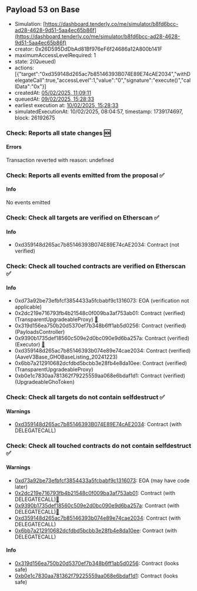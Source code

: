 ## Payload 53 on Base

- Simulation: [https://dashboard.tenderly.co/me/simulator/b8fd6bcc-ad28-4628-9d51-5aa4ec65b86f](https://dashboard.tenderly.co/me/simulator/b8fd6bcc-ad28-4628-9d51-5aa4ec65b86f)
- creator: 0x26D595DdDbAd81Bf976eF6f24686a12A800b141F
- maximumAccessLevelRequired: 1
- state: 2(Queued)
- actions: [{"target":"0xd359148d265ac7b85146393B074E89E74cAE2034","withDelegateCall":true,"accessLevel":1,"value":"0","signature":"execute()","callData":"0x"}]
- createdAt: [05/02/2025, 11:09:11](https://basescan.org/tx/0x52b4e048db07f03332a86865cff314a74b701a7c5358d5dac6703c94f9745de7)
- queuedAt: [09/02/2025, 15:28:33](https://basescan.org/tx/0x02ec7632654679b31eaae64c35b511730f2790c762aa0b7b8fefce16a65ca3e4)
- earliest execution at: [10/02/2025, 15:28:33](https://www.epochconverter.com/countdown?q=1739201313)
- simulatedExecutionAt: 10/02/2025, 08:04:57, timestamp: 1739174697, block: 26192675
### Check: Reports all state changes :sos:

#### Errors

Transaction reverted with reason: undefined

### Check: Reports all events emitted from the proposal :white_check_mark:

#### Info

No events emitted

### Check: Check all targets are verified on Etherscan :white_check_mark:

#### Info

- 0xd359148d265ac7b85146393B074E89E74cAE2034: Contract (not verified) 

### Check: Check all touched contracts are verified on Etherscan :white_check_mark:

#### Info

- 0xd73a92be73efbfcf3854433a5fcbabf9c1316073: EOA (verification not applicable)
- 0x2dc219e716793fb4b21548c0f009ba3af753ab01: Contract (verified) (TransparentUpgradeableProxy) [:ghost:](https://github.com/bgd-labs/aave-address-book "GovernanceV3Base.PAYLOADS_CONTROLLER")
- 0x319d156ea750b20d5370ef7b348b6ff1ab5d0256: Contract (verified) (PayloadsController) 
- 0x9390b1735def18560c509e2d0bc090e9d6ba257a: Contract (verified) (Executor) [:ghost:](https://github.com/bgd-labs/aave-address-book "AaveV3Base.ACL_ADMIN, GovernanceV3Base.EXECUTOR_LVL_1")
- 0xd359148d265ac7b85146393b074e89e74cae2034: Contract (verified) (AaveV3Base_GHOBaseListing_20241223) 
- 0x6bb7a212910682dcfdbd5bcbb3e28fb4e8da10ee: Contract (verified) (TransparentUpgradeableProxy) 
- 0xb0e1c7830aa781362f79225559aa068e6bdaf1d1: Contract (verified) (UpgradeableGhoToken) 

### Check: Check all targets do not contain selfdestruct :white_check_mark:

#### Warnings

- [0xd359148d265ac7b85146393B074E89E74cAE2034](https://basescan.org/address/0xd359148d265ac7b85146393B074E89E74cAE2034): Contract (with DELEGATECALL)

### Check: Check all touched contracts do not contain selfdestruct :white_check_mark:

#### Warnings

- [0xd73a92be73efbfcf3854433a5fcbabf9c1316073](https://basescan.org/address/0xd73a92be73efbfcf3854433a5fcbabf9c1316073): EOA (may have code later)
- [0x2dc219e716793fb4b21548c0f009ba3af753ab01](https://basescan.org/address/0x2dc219e716793fb4b21548c0f009ba3af753ab01): Contract (with DELEGATECALL)[:ghost:](https://github.com/bgd-labs/aave-address-book "GovernanceV3Base.PAYLOADS_CONTROLLER")
- [0x9390b1735def18560c509e2d0bc090e9d6ba257a](https://basescan.org/address/0x9390b1735def18560c509e2d0bc090e9d6ba257a): Contract (with DELEGATECALL)[:ghost:](https://github.com/bgd-labs/aave-address-book "AaveV3Base.ACL_ADMIN, GovernanceV3Base.EXECUTOR_LVL_1")
- [0xd359148d265ac7b85146393b074e89e74cae2034](https://basescan.org/address/0xd359148d265ac7b85146393b074e89e74cae2034): Contract (with DELEGATECALL)
- [0x6bb7a212910682dcfdbd5bcbb3e28fb4e8da10ee](https://basescan.org/address/0x6bb7a212910682dcfdbd5bcbb3e28fb4e8da10ee): Contract (with DELEGATECALL)

#### Info

- [0x319d156ea750b20d5370ef7b348b6ff1ab5d0256](https://basescan.org/address/0x319d156ea750b20d5370ef7b348b6ff1ab5d0256): Contract (looks safe)
- [0xb0e1c7830aa781362f79225559aa068e6bdaf1d1](https://basescan.org/address/0xb0e1c7830aa781362f79225559aa068e6bdaf1d1): Contract (looks safe)

